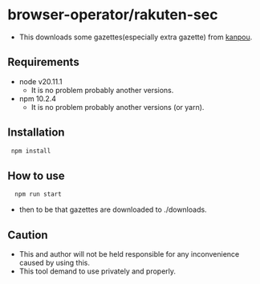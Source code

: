 # browser-operator/rakuten-sec

- This downloads some gazettes(especially extra gazette) from [kanpou](https://kanpou.npb.go.jp).

## Requirements

- node v20.11.1
  - It is no problem probably another versions.
- npm 10.2.4
  - It is no problem probably another versions (or yarn).

## Installation

```bash
 npm install
```

## How to use

```bash
  npm run start
```

- then to be that gazettes are downloaded to ./downloads.

## Caution

- This and author will not be held responsible for any inconvenience caused by using this.
- This tool demand to use privately and properly.
